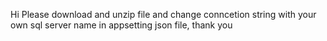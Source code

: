 Hi Please download and unzip file and change conncetion string with your own sql server name in appsetting json file, thank you
 
